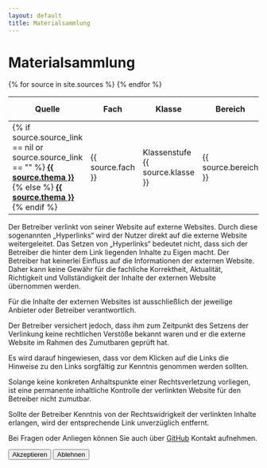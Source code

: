 ```yaml
---
layout: default
title: Materialsammlung
---
```


# Materialsammlung

<table id="materialTable">
  <thead>
    <tr>
      <th class="sortable" data-column="thema">Quelle</th>
      <th class="sortable" data-column="fach">Fach</th>
      <th class="sortable" data-column="klasse">Klasse</th>
      <th class="sortable" data-column="bereich">Bereich</th>
      <th>Beschreibung / Hinweis</th>
    </tr>
  </thead>
  <tbody id="tableBody">
    {% for source in site.sources %}
      <tr data-id="{{ source.sid }}">
        <td>
          {% if source.source_link == nil or source.source_link == "" %}
            <a href="{{ site.yt_base }}/embed/{{ source.youtube_id }}{%- if source.youtube_time_start or source.youtube_time_end -%}?
                {%- if source.youtube_time_start -%}t={{ source.youtube_time_start }}{%- endif -%}
                {%- if source.youtube_time_start and source.youtube_time_end -%}&{%- endif -%}
                {%- if source.youtube_time_end -%}end={{ source.youtube_time_end }}{%- endif -%}
            {% endif %}">
                <strong>{{ source.thema }}</strong>
            </a>
          {% else %}
            <a href="{{ source.source_link }}"><strong>{{ source.thema }}</strong></a>
          {% endif %}
          <a href="/?id={{ source.sid }}" title="share">
            <i class="fas fa-share-nodes"></i>
          </a>
          <i class="fas fa-info-circle info-icon" data-reviewed-from="{{ source.reviewed_from }}" data-reviewed-on="{{ source.reviewed_on }}"></i>
        </td>
        <td>{{ source.fach }}</td>
        <td>Klassenstufe {{ source.klasse }}</td>
        <td>{{ source.bereich }}</td>
        <td>{{ source.beschreibung }}</td>
      </tr>
    {% endfor %}
  </tbody>
</table>

<div id="disclaimer" class="disclaimer">
  <div class="disclaimer-content">
  <p>Der Betreiber verlinkt von seiner Website auf externe Websites. Durch diese sogenannten „Hyperlinks“ wird der Nutzer direkt auf die externe Website weitergeleitet. Das Setzen von „Hyperlinks“ bedeutet nicht, dass sich der Betreiber die hinter dem Link liegenden Inhalte zu Eigen macht. Der Betreiber hat keinerlei Einfluss auf die Informationen der externen Website. Daher kann keine Gewähr für die fachliche Korrektheit, Aktualität, Richtigkeit und Vollständigkeit der Inhalte der externen Website übernommen werden.</p>

  <p>Für die Inhalte der externen Websites ist ausschließlich der jeweilige Anbieter oder Betreiber verantwortlich.</p>

  <p>Der Betreiber versichert jedoch, dass ihm zum Zeitpunkt des Setzens der Verlinkung keine rechtlichen Verstöße bekannt waren und er die externe Website im Rahmen des Zumutbaren geprüft hat.</p>

  <p>Es wird darauf hingewiesen, dass vor dem Klicken auf die Links die Hinweise zu den Links sorgfältig zur Kenntnis genommen werden sollten.</p>

  <p>Solange keine konkreten Anhaltspunkte einer Rechtsverletzung vorliegen, ist eine permanente inhaltliche Kontrolle der verlinkten Website für den Betreiber nicht zumutbar.</p>

  <p>Sollte der Betreiber Kenntnis von der Rechtswidrigkeit der verlinkten Inhalte erlangen, wird der entsprechende Link unverzüglich entfernt.</p>

  <p>Bei Fragen oder Anliegen können Sie auch über <a href="https://github.com/{{ site.github_repo }}">GitHub</a> Kontakt aufnehmen.</p>

  <button id="acceptDisclaimer">Akzeptieren</button>
  <button id="declineDisclaimer">Ablehnen</button>
  </div>
</div>



